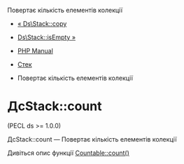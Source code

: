 Повертає кількість елементів колекції

-   [« Ds\\Stack::copy](ds-stack.copy.html)
    
-   [Ds\\Stack::isEmpty »](ds-stack.isempty.html)
    
-   [PHP Manual](index.html)
    
-   [Стек](class.ds-stack.html)
    
-   Повертає кількість елементів колекції
    

# ДсStack::count

(PECL ds >= 1.0.0)

ДсStack::count — Повертає кількість елементів колекції

Дивіться опис функції [Countable::count()](countable.count.html)